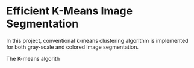 # Efficient K-Means Image Segmentation

In this project, conventional k-means clustering algorithm is implemented for both gray-scale and colored image segmentation.

The K-means algorith